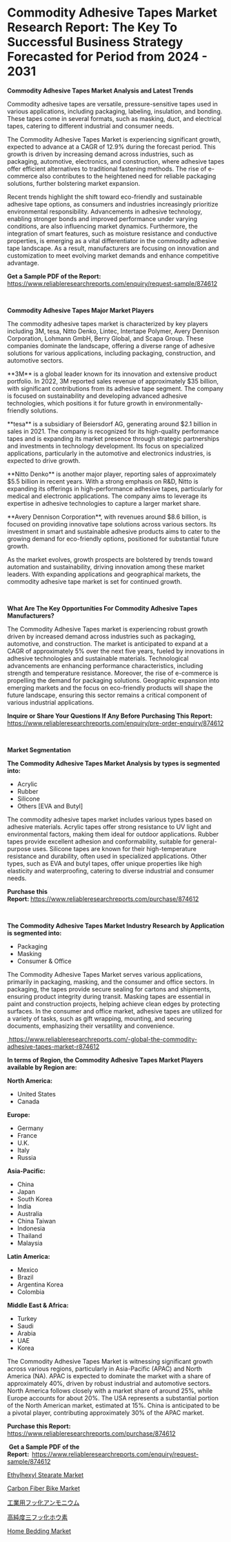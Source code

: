 <p><h1>Commodity Adhesive Tapes Market Research Report: The Key To Successful Business Strategy Forecasted for Period from 2024 - 2031</h1></p><p><strong>Commodity Adhesive Tapes Market Analysis and Latest Trends</strong></p>
<p><p>Commodity adhesive tapes are versatile, pressure-sensitive tapes used in various applications, including packaging, labeling, insulation, and bonding. These tapes come in several formats, such as masking, duct, and electrical tapes, catering to different industrial and consumer needs.</p><p>The Commodity Adhesive Tapes Market is experiencing significant growth, expected to advance at a CAGR of 12.9% during the forecast period. This growth is driven by increasing demand across industries, such as packaging, automotive, electronics, and construction, where adhesive tapes offer efficient alternatives to traditional fastening methods. The rise of e-commerce also contributes to the heightened need for reliable packaging solutions, further bolstering market expansion.</p><p>Recent trends highlight the shift toward eco-friendly and sustainable adhesive tape options, as consumers and industries increasingly prioritize environmental responsibility. Advancements in adhesive technology, enabling stronger bonds and improved performance under varying conditions, are also influencing market dynamics. Furthermore, the integration of smart features, such as moisture resistance and conductive properties, is emerging as a vital differentiator in the commodity adhesive tape landscape. As a result, manufacturers are focusing on innovation and customization to meet evolving market demands and enhance competitive advantage.</p></p>
<p><strong>Get a Sample PDF of the Report:&nbsp;</strong> <a href="https://www.reliableresearchreports.com/enquiry/request-sample/874612">https://www.reliableresearchreports.com/enquiry/request-sample/874612</a></p>
<p>&nbsp;</p>
<p><strong>Commodity Adhesive Tapes Major Market Players</strong></p>
<p><p>The commodity adhesive tapes market is characterized by key players including 3M, tesa, Nitto Denko, Lintec, Intertape Polymer, Avery Dennison Corporation, Lohmann GmbH, Berry Global, and Scapa Group. These companies dominate the landscape, offering a diverse range of adhesive solutions for various applications, including packaging, construction, and automotive sectors.</p><p>**3M** is a global leader known for its innovation and extensive product portfolio. In 2022, 3M reported sales revenue of approximately $35 billion, with significant contributions from its adhesive tape segment. The company is focused on sustainability and developing advanced adhesive technologies, which positions it for future growth in environmentally-friendly solutions.</p><p>**tesa** is a subsidiary of Beiersdorf AG, generating around $2.1 billion in sales in 2021. The company is recognized for its high-quality performance tapes and is expanding its market presence through strategic partnerships and investments in technology development. Its focus on specialized applications, particularly in the automotive and electronics industries, is expected to drive growth.</p><p>**Nitto Denko** is another major player, reporting sales of approximately $5.5 billion in recent years. With a strong emphasis on R&D, Nitto is expanding its offerings in high-performance adhesive tapes, particularly for medical and electronic applications. The company aims to leverage its expertise in adhesive technologies to capture a larger market share.</p><p>**Avery Dennison Corporation**, with revenues around $8.6 billion, is focused on providing innovative tape solutions across various sectors. Its investment in smart and sustainable adhesive products aims to cater to the growing demand for eco-friendly options, positioned for substantial future growth.</p><p>As the market evolves, growth prospects are bolstered by trends toward automation and sustainability, driving innovation among these market leaders. With expanding applications and geographical markets, the commodity adhesive tape market is set for continued growth.</p></p>
<p>&nbsp;</p>
<p><strong>What Are The Key Opportunities For Commodity Adhesive Tapes Manufacturers?</strong></p>
<p><p>The Commodity Adhesive Tapes market is experiencing robust growth driven by increased demand across industries such as packaging, automotive, and construction. The market is anticipated to expand at a CAGR of approximately 5% over the next five years, fueled by innovations in adhesive technologies and sustainable materials. Technological advancements are enhancing performance characteristics, including strength and temperature resistance. Moreover, the rise of e-commerce is propelling the demand for packaging solutions. Geographic expansion into emerging markets and the focus on eco-friendly products will shape the future landscape, ensuring this sector remains a critical component of various industrial applications.</p></p>
<p><strong>Inquire or Share Your Questions If Any Before Purchasing This Report:</strong> <a href="https://www.reliableresearchreports.com/enquiry/pre-order-enquiry/874612">https://www.reliableresearchreports.com/enquiry/pre-order-enquiry/874612</a></p>
<p>&nbsp;</p>
<p><strong>Market Segmentation</strong></p>
<p><strong>The Commodity Adhesive Tapes Market Analysis by types is segmented into:</strong></p>
<p><ul><li>Acrylic</li><li>Rubber</li><li>Silicone</li><li>Others [EVA and Butyl]</li></ul></p>
<p><p>The commodity adhesive tapes market includes various types based on adhesive materials. Acrylic tapes offer strong resistance to UV light and environmental factors, making them ideal for outdoor applications. Rubber tapes provide excellent adhesion and conformability, suitable for general-purpose uses. Silicone tapes are known for their high-temperature resistance and durability, often used in specialized applications. Other types, such as EVA and butyl tapes, offer unique properties like high elasticity and waterproofing, catering to diverse industrial and consumer needs.</p></p>
<p><strong>Purchase this Report:&nbsp;</strong><a href="https://www.reliableresearchreports.com/purchase/874612">https://www.reliableresearchreports.com/purchase/874612</a></p>
<p>&nbsp;</p>
<p><strong>The Commodity Adhesive Tapes Market Industry Research by Application is segmented into:</strong></p>
<p><ul><li>Packaging</li><li>Masking</li><li>Consumer & Office</li></ul></p>
<p><p>The Commodity Adhesive Tapes Market serves various applications, primarily in packaging, masking, and the consumer and office sectors. In packaging, the tapes provide secure sealing for cartons and shipments, ensuring product integrity during transit. Masking tapes are essential in paint and construction projects, helping achieve clean edges by protecting surfaces. In the consumer and office market, adhesive tapes are utilized for a variety of tasks, such as gift wrapping, mounting, and securing documents, emphasizing their versatility and convenience.</p></p>
<p><a href="https://www.reliableresearchreports.com/-global-the-commodity-adhesive-tapes-market-r874612">&nbsp;https://www.reliableresearchreports.com/-global-the-commodity-adhesive-tapes-market-r874612</a></p>
<p><strong>In terms of Region, the Commodity Adhesive Tapes Market Players available by Region are:</strong></p>
<p>
    <p> <strong> North America: </strong>
        <ul>
            <li>United States</li>
            <li>Canada</li>
        </ul>
        </p> 
    <p> <strong> Europe: </strong>
        <ul>
            <li>Germany</li>
            <li>France</li>
            <li>U.K.</li>
            <li>Italy</li>
            <li>Russia</li>
        </ul>
        </p> 
    <p> <strong> Asia-Pacific: </strong>
        <ul>
            <li>China</li>
            <li>Japan</li>
            <li>South Korea</li>
            <li>India</li>
            <li>Australia</li>
            <li>China Taiwan</li>
            <li>Indonesia</li>
            <li>Thailand</li>
            <li>Malaysia</li>
        </ul>
        </p> 
    <p> <strong> Latin America: </strong>
        <ul>
            <li>Mexico</li>
            <li>Brazil</li>
            <li>Argentina Korea</li>
            <li>Colombia</li>
        </ul>
        </p> 
    <p> <strong> Middle East & Africa: </strong>
        <ul>
            <li>Turkey</li>
            <li>Saudi</li>
            <li>Arabia</li>
            <li>UAE</li>
            <li>Korea</li>
        </ul>
    </p>
    </p>
<p><p>The Commodity Adhesive Tapes Market is witnessing significant growth across various regions, particularly in Asia-Pacific (APAC) and North America (NA). APAC is expected to dominate the market with a share of approximately 40%, driven by robust industrial and automotive sectors. North America follows closely with a market share of around 25%, while Europe accounts for about 20%. The USA represents a substantial portion of the North American market, estimated at 15%. China is anticipated to be a pivotal player, contributing approximately 30% of the APAC market.</p></p>
<p><strong>Purchase this Report: </strong><a href="https://www.reliableresearchreports.com/purchase/874612">https://www.reliableresearchreports.com/purchase/874612</a></p>
<p>&nbsp;<strong>Get a Sample PDF of the Report:&nbsp;&nbsp;</strong><a href="https://www.reliableresearchreports.com/enquiry/request-sample/874612">https://www.reliableresearchreports.com/enquiry/request-sample/874612</a></p>
<p><strong></strong></p>
<p><p><a href="https://issuu.com/reportprime-2/docs/ethylhexyl-stearate-market-size-203_04a73d32f990c0">Ethylhexyl Stearate Market</a></p><p><a href="https://www.linkedin.com/pulse/global-market-pulse-trends-growth-analysis-carbon-fiber-bike-v0jze?trackingId=WzHn84f0RrueSmXmtBOt3w%3D%3D">Carbon Fiber Bike Market</a></p><p><a href="https://medium.com/@gla8aaroyals/industrial-ammonium-fluoride-market-%E3%81%AF-%E3%82%B3%E3%82%B9%E3%83%88%E7%AE%A1%E7%90%86%E3%81%A8%E5%8A%B9%E7%8E%87%E5%90%91%E4%B8%8A%E3%82%92%E5%84%AA%E5%85%88%E3%81%97%E3%81%BE%E3%81%99-%E3%81%95%E3%82%89%E3%81%AB-%E5%A0%B1%E5%91%8A%E6%9B%B8%E3%81%AF%E5%B8%82%E5%A0%B4%E3%81%AE%E9%9C%80%E8%A6%81%E9%9D%A2%E3%81%A8%E4%BE%9B%E7%B5%A6%E9%9D%A2%E3%81%AE%E4%B8%A1%E6%96%B9%E3%82%92%E3%82%AB%E3%83%90%E3%83%BC%E3%81%97%E3%81%A6%E3%81%84%E3%81%BE%E3%81%99-industrial-797b51658265">工業用フッ化アンモニウム</a></p><p><a href="https://medium.com/@gla8aaroyals/high-purity-boron-trifluoride-market-%E3%81%AF-%E3%82%B3%E3%82%B9%E3%83%88%E7%AE%A1%E7%90%86%E3%81%A8%E5%8A%B9%E7%8E%87%E5%90%91%E4%B8%8A%E3%82%92%E5%84%AA%E5%85%88%E3%81%97%E3%81%BE%E3%81%99-%E3%81%95%E3%82%89%E3%81%AB-%E5%A0%B1%E5%91%8A%E6%9B%B8%E3%81%AF%E5%B8%82%E5%A0%B4%E3%81%AE%E9%9C%80%E8%A6%81%E9%9D%A2%E3%81%A8%E4%BE%9B%E7%B5%A6%E9%9D%A2%E3%81%AE%E4%B8%A1%E6%96%B9%E3%82%92%E3%82%AB%E3%83%90%E3%83%BC%E3%81%97%E3%81%A6%E3%81%84%E3%81%BE%E3%81%99-high-53ebc3c2d747">高純度三フッ化ホウ素</a></p><p><a href="https://www.linkedin.com/pulse/global-home-bedding-industry-types-applications-market-players-r3wve?trackingId=E37iFJxARei2bu0PD7fR5w%3D%3D">Home Bedding Market</a></p></p>